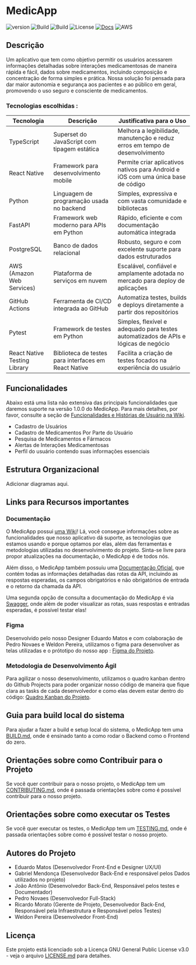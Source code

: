 # MedicApp

![version](https://img.shields.io/badge/version-1.0.0-blue.svg)
![Build](https://github.com/RicardoMorato/MedicApp/actions/workflows/deploy.yml/badge.svg)
![Build](https://github.com/RicardoMorato/MedicApp/actions/workflows/run_tests.yml/badge.svg)
![License](https://img.shields.io/github/license/RicardoMorato/MedicApp)
[![Docs](https://img.shields.io/badge/docs-available-blue.svg)](https://docs.medicapp.digital)
![AWS](https://img.shields.io/badge/deploy-AWS-yellow.svg)


## Descrição

Um aplicativo que tem como objetivo permitir os usuários acessarem informações detalhadas sobre interações medicamentosas de maneira rápida e fácil, dados sobre medicamentos, incluindo composição e concentração de forma simples e prática.
Nossa solução foi pensada para dar maior autonomia e segurança aos pacientes e ao público em geral, promovendo o uso seguro e consciente de medicamentos.

### Tecnologias escolhidas :

| Tecnologia                         | Descrição                                                      | Justificativa para o Uso                                                                 |
|------------------------------------|----------------------------------------------------------------|-------------------------------------------------------------------------------------------|
| TypeScript                         | Superset do JavaScript com tipagem estática                    | Melhora a legibilidade, manutenção e reduz erros em tempo de desenvolvimento             |
| React Native                       | Framework para desenvolvimento mobile                          | Permite criar aplicativos nativos para Android e iOS com uma única base de código        |
| Python                             | Linguagem de programação usada no backend                      | Simples, expressiva e com vasta comunidade e bibliotecas                                 |
| FastAPI                            | Framework web moderno para APIs em Python                      | Rápido, eficiente e com documentação automática integrada                                |
| PostgreSQL                         | Banco de dados relacional                                      | Robusto, seguro e com excelente suporte para dados estruturados                          |
| AWS (Amazon Web Services)          | Plataforma de serviços em nuvem                                | Escalável, confiável e amplamente adotada no mercado para deploy de aplicações           |
| GitHub Actions                     | Ferramenta de CI/CD integrada ao GitHub                        | Automatiza testes, builds e deploys diretamente a partir dos repositórios                |
| Pytest                             | Framework de testes em Python                                  | Simples, flexível e adequado para testes automatizados de APIs e lógicas de negócio      |
| React Native Testing Library       | Biblioteca de testes para interfaces em React Native           | Facilita a criação de testes focados na experiência do usuário                           |

## Funcionalidades

Abaixo está uma lista não extensiva das principais funcionalidades que daremos suporte na versão 1.0.0 do MedicApp. Para mais detalhes, por favor, consulte a seção de [Funcionalidades e Histórias de Usuário na Wiki](https://github.com/RicardoMorato/MedicApp/wiki/Funcionalidades-e-Hist%C3%B3rias-de-Usu%C3%A1rio).

- Cadastro de Usuários
- Cadastro de Medicamentos Por Parte do Usuário
- Pesquisa de Medicamentos e Fármacos
- Alertas de Interações Medicamentosas
- Perfil do usuário contendo suas informações essenciais

## Estrutura Organizacional
Adicionar diagramas aqui.

## Links para Recursos importantes

### Documentação

O MedicApp possui [uma Wiki](https://github.com/RicardoMorato/MedicApp/wiki)! Lá, você consegue informações sobre as funcionalidades que nosso aplicativo dá suporte, as tecnologias que estamos usando e porque optamos por elas, além das ferramentas e metodologias utilizadas no desenvolvimento do projeto. Sinta-se livre para propor atualizações na documentação, o MedicApp é de todos nós.

Além disso, o MedicApp também possuiu uma [Documentação Oficial](https://docs.medicapp.digital/), que contém todas as informações detalhadas das rotas da API, incluindo as respostas esperadas, os campos obrigatórios e não obrigatórios de entrada e o retorno da chamada da API.

Uma segunda opção de consulta a documentação do MedicApp é via [Swagger](https://api.medicapp.digital/swagger), onde além de poder visualizar as rotas, suas respostas e entradas esperadas, é possível testar elas! 

### Figma
Desenvolvido pelo nosso Designer Eduardo Matos e com colaboração de Pedro Novaes e Weldon Pereira, utilizamos o figma para desenvolver as telas utilizadas e o prótotipo do nosso app : [Figma do Projeto](https://www.figma.com/design/3LQPNrQ7mijdTFiu6P2u1K/App-MedicApp?node-id=0-1&t=K4Qc69s2wt7yMr6o-1).

### Metodologia de Desenvolvimento Ágil
Para agilizar o nosso desenvolvimento, utilizamos o quadro kanban dentro do Github Projects para poder organizar nosso código de maneira que fique clara as tasks de cada desenvolvedor e como elas devem estar dentro do código: [Quadro Kanban do Projeto](https://github.com/users/RicardoMorato/projects/2).

## Guia para build local do sistema
Para ajudar a fazer a build e setup local do sistema, o MedicApp tem uma [BUILD.md](https://github.com/RicardoMorato/MedicApp/blob/main/BUILD.md), onde é ensinado tanto a como rodar o Backend como o Frontend do zero.

## Orientações sobre como Contribuir para o Projeto
Se você quer contribuir para o nosso projeto, o MedicApp tem um [CONTRIBUTING.md](https://github.com/RicardoMorato/MedicApp/blob/main/CONTRIBUTING.md), onde é passada orientações sobre como é possível contribuir para o nosso projeto.

## Orientações sobre como executar os Testes
Se você quer executar os testes, o MedicApp tem um [TESTING.md](https://github.com/RicardoMorato/MedicApp/blob/main/backend/TESTING.md), onde é passada orientações sobre como é possível testar o nosso projeto.

## Autores do Projeto

- Eduardo Matos (Desenvolvedor Front-End e Designer UX/UI)
- Gabriel Mendonça (Desenvolvedor Back-End e responsável pelos Dados utilizados no projeto)
- João Antônio (Desenvolvedor Back-End, Responsável pelos testes e Documentador)
- Pedro Novaes (Desenvolvedor Full-Stack)
- Ricardo Morato (Gerente de Projeto, Desenvolvedor Back-End, Responsável pela Infraestrutura e Responsável pelos Testes)
- Weldon Pereira (Desenvolvedor Front-End)

## Licença

Este projeto está licenciado sob a Licença GNU General Public License v3.0 - veja o arquivo [LICENSE.md](LICENSE) para detalhes.
